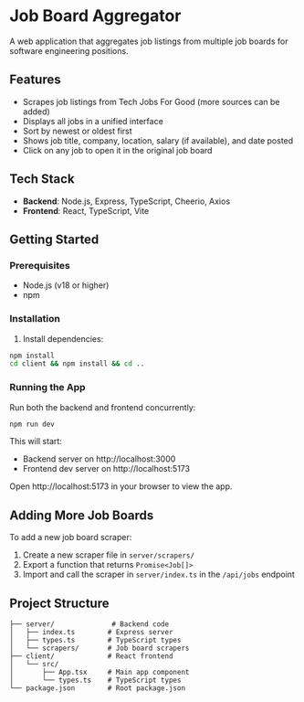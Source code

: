 # Job Board Aggregator

A web application that aggregates job listings from multiple job boards for software engineering positions.

## Features

- Scrapes job listings from Tech Jobs For Good (more sources can be added)
- Displays all jobs in a unified interface
- Sort by newest or oldest first
- Shows job title, company, location, salary (if available), and date posted
- Click on any job to open it in the original job board

## Tech Stack

- **Backend**: Node.js, Express, TypeScript, Cheerio, Axios
- **Frontend**: React, TypeScript, Vite

## Getting Started

### Prerequisites

- Node.js (v18 or higher)
- npm

### Installation

1. Install dependencies:
```bash
npm install
cd client && npm install && cd ..
```

### Running the App

Run both the backend and frontend concurrently:

```bash
npm run dev
```

This will start:
- Backend server on http://localhost:3000
- Frontend dev server on http://localhost:5173

Open http://localhost:5173 in your browser to view the app.

## Adding More Job Boards

To add a new job board scraper:

1. Create a new scraper file in `server/scrapers/`
2. Export a function that returns `Promise<Job[]>`
3. Import and call the scraper in `server/index.ts` in the `/api/jobs` endpoint

## Project Structure

```
├── server/              # Backend code
│   ├── index.ts        # Express server
│   ├── types.ts        # TypeScript types
│   └── scrapers/       # Job board scrapers
├── client/             # React frontend
│   └── src/
│       ├── App.tsx     # Main app component
│       └── types.ts    # TypeScript types
└── package.json        # Root package.json
```
